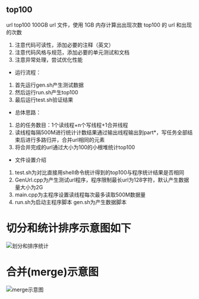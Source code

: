## top100
url top100
100GB url 文件，使用 1GB 内存计算出出现次数 top100 的 url 和出现的次数
1. 注意代码可读性，添加必要的注释（英文）
2. 注意代码风格与规范，添加必要的单元测试和文档
3. 注意异常处理，尝试优化性能

* 运行流程：
1. 首先运行gen.sh产生测试数据
2. 然后运行run.sh产生top100
3. 最后运行test.sh验证结果

* 总体思路：
1. 总的任务数目：1个读线程+n个写线程+1合并线程
2. 读线程每隔500M进行统计计数结果通过输出线程输出到part*，写任务全部结束后进行多路归并，合并url相同的元素
3. 将合并完成的url通过大小为100的小根堆统计top100

 * 文件设置介绍
 1. test.sh为对比直接用shell命令统计得到的top100与程序统计结果是否相同
 2. GenUrl.cpp为产生测试url程序，程序限制最长url为128字符，默认产生数据量大小为2G
 3. main.cpp为主程序设置读线程每次最多读取500M数据量
 4. run.sh为启动主程序脚本 gen.sh为产生数据脚本 

 # 切分和统计排序示意图如下
 ![划分和排序统计](https://note.youdao.com/yws/public/resource/02c145b807e6eb212157191e353e9803/xmlnote/2E3F8C36ADB44C93AEA4F8CB4D207EFB/2036)

 # 合并(merge)示意图
 ![merge示意图](https://note.youdao.com/yws/public/resource/7c59a0ce5773981be1489e6b28abade2/xmlnote/8741D7D337A94B8F876182BB87663E07/2042)

